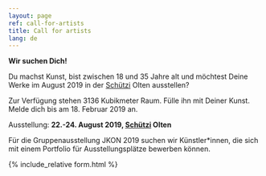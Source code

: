 ```yaml
---
layout: page
ref: call-for-artists
title: Call for artists
lang: de
---
```


__Wir suchen Dich!__

Du machst Kunst, bist zwischen 18 und 35 Jahre alt und möchtest Deine Werke im August 2019 in der [Schützi](https://schuetzi.ch/) Olten ausstellen? 

Zur Verfügung stehen 3136 Kubikmeter Raum. Fülle ihn mit Deiner Kunst. Melde dich bis am 18. Februar 2019 an. 

Ausstellung: __22.-24. August 2019, [Schützi](https://schuetzi.ch/) Olten__

Für die Gruppenausstellung JKON 2019 suchen wir Künstler\*innen, die sich mit einem Portfolio für Ausstellungsplätze bewerben können. 

{% include_relative form.html %}
